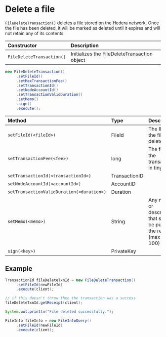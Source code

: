 # Delete a file

`FileDeleteTransaction()` deletes a file stored on the Hedera network. Once the file has been deleted, it will be marked as deleted until it expires and will not retain any of its contents.

| Constructor | Description |
| :--- | :--- |
| `FileDeleteTransaction()` | Initializes the FileDeleteTransaction object |

```java
new FileDeleteTransaction()
     .setFileId()
     .setMaxTransactionFee()
     .setTransactionId()
     .setNodeAccountId()
     .setTransactionValidDuration()
     .setMemo()
     .sign()
     .execute();

```

| Method | Type | Description |
| :--- | :--- | :--- |
| `setFileId(<fileId>)` | FileId | The ID of the file to delete |
| `setTransactionFee(<fee>)` | long | The fee for the transaction in tinybars |
| `setTransactionId(<transactionId>)` | TransactionID |  |
| `setNodeAccountId(<accountId>)` | AccountID |  |
| `setTransactionValidDuration(<duration>)` | Duration |  |
| `setMemo(<memo>)` | String | Any notes or descriptions that should be put into the record \(max length 100\) |
| `sign(<key>)` | PrivateKey |  |

## Example

```java
TransactionId fileDeleteTxnId = new FileDeleteTransaction()
     .setFileId(newFileId)
     .execute(client);

// if this doesn't throw then the transaction was a success
fileDeleteTxnId.getReceipt(client);

System.out.println("File deleted successfully.");

FileInfo fileInfo = new FileInfoQuery()
     .setFileId(newFileId)
     .execute(client);
```

